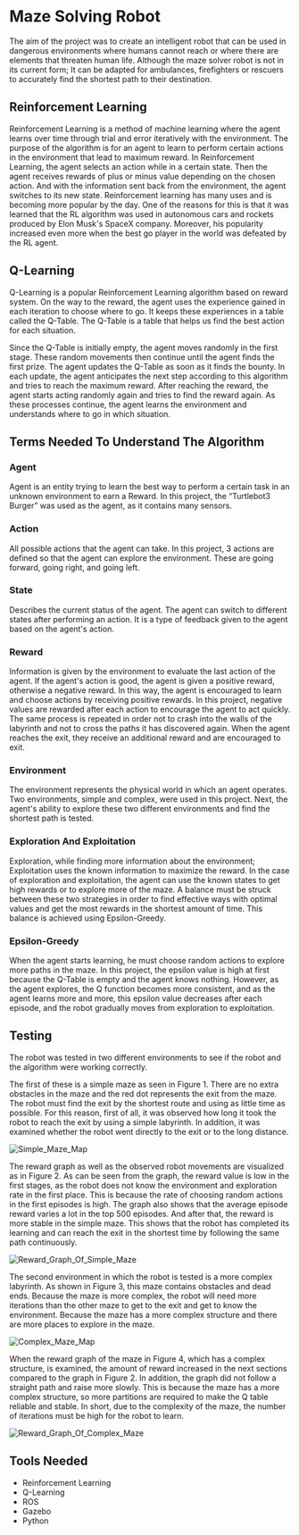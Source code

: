 # Maze Solving Robot

The aim of the project was to create an intelligent robot that can be used in dangerous environments where humans cannot reach or where there are elements that threaten human life. Although the maze solver robot is not in its current form; It can be adapted for ambulances, firefighters or rescuers to accurately find the shortest path to their destination.

## Reinforcement Learning

Reinforcement Learning is a method of machine learning where the agent learns over time through trial and error iteratively with the environment. The purpose of the algorithm is for an agent to learn to perform certain actions in the environment that lead to maximum reward. In Reinforcement Learning, the agent selects an action while in a certain state. Then the agent receives rewards of plus or minus value depending on the chosen action. And with the information sent back from the environment, the agent switches to its new state. Reinforcement learning has many uses and is becoming more popular by the day. One of the reasons for this is that it was learned that the RL algorithm was used in autonomous cars and rockets produced by Elon Musk's SpaceX company. Moreover, his popularity increased even more when the best go player in the world was defeated by the RL agent.

## Q-Learning

Q-Learning is a popular Reinforcement Learning algorithm based on reward system. On the way to the reward, the agent uses the experience gained in each iteration to choose where to go. It keeps these experiences in a table called the Q-Table. The Q-Table is a table that helps us find the best action for each situation.

Since the Q-Table is initially empty, the agent moves randomly in the first stage. These random movements then continue until the agent finds the first prize. The agent updates the Q-Table as soon as it finds the bounty. In each update, the agent anticipates the next step according to this algorithm and tries to reach the maximum reward. After reaching the reward, the agent starts acting randomly again and tries to find the reward again. As these processes continue, the agent learns the environment and understands where to go in which situation.

## Terms Needed To Understand The Algorithm

### Agent

Agent is an entity trying to learn the best way to perform a certain task in an unknown environment to earn a Reward. In this project, the “Turtlebot3 Burger” was used as the agent, as it contains many sensors.

### Action

All possible actions that the agent can take. In this project, 3 actions are defined so that the agent can explore the environment. These are going forward, going right, and going left.

### State

Describes the current status of the agent. The agent can switch to different states after performing an action. It is a type of feedback given to the agent based on the agent's action.

### Reward

Information is given by the environment to evaluate the last action of the agent. If the agent's action is good, the agent is given a positive reward, otherwise a negative reward. In this way, the agent is encouraged to learn and choose actions by receiving positive rewards. In this project, negative values are rewarded after each action to encourage the agent to act quickly. The same process is repeated in order not to crash into the walls of the labyrinth and not to cross the paths it has discovered again. When the agent reaches the exit, they receive an additional reward and are encouraged to exit.

### Environment

The environment represents the physical world in which an agent operates. Two environments, simple and complex, were used in this project. Next, the agent's ability to explore these two different environments and find the shortest path is tested.

### Exploration And Exploitation

Exploration, while finding more information about the environment; Exploitation uses the known information to maximize the reward. In the case of exploration and exploitation, the agent can use the known states to get high rewards or to explore more of the maze. A balance must be struck between these two strategies in order to find effective ways with optimal values and get the most rewards in the shortest amount of time. This balance is achieved using Epsilon-Greedy.

### Epsilon-Greedy

When the agent starts learning, he must choose random actions to explore more paths in the maze. In this project, the epsilon value is high at first because the Q-Table is empty and the agent knows nothing. However, as the agent explores, the Q function becomes more consistent, and as the agent learns more and more, this epsilon value decreases after each episode, and the robot gradually moves from exploration to exploitation.

## Testing

The robot was tested in two different environments to see if the robot and the algorithm were working correctly.

The first of these is a simple maze as seen in Figure 1. There are no extra obstacles in the maze and the red dot represents the exit from the maze. The robot must find the exit by the shortest route and using as little time as possible. For this reason, first of all, it was observed how long it took the robot to reach the exit by using a simple labyrinth. In addition, it was examined whether the robot went directly to the exit or to the long distance.

![Simple_Maze_Map](/Users/elif/Desktop/Project/SimpleMazeMap.png?raw=true "Simple Maze Map")

The reward graph as well as the observed robot movements are visualized as in Figure 2. As can be seen from the graph, the reward value is low in the first stages, as the robot does not know the environment and exploration rate in the first place. This is because the rate of choosing random actions in the first episodes is high. The graph also shows that the average episode reward varies a lot in the top 500 episodes. And after that, the reward is more stable in the simple maze. This shows that the robot has completed its learning and can reach the exit in the shortest time by following the same path continuously.

![Reward_Graph_Of_Simple_Maze](/Users/elif/Desktop/Project/RewardGraphOfSimpleMaze.png?raw=true "Reward Graph Of Simple Maze Map")

The second environment in which the robot is tested is a more complex labyrinth. As shown in Figure 3, this maze contains obstacles and dead ends. Because the maze is more complex, the robot will need more iterations than the other maze to get to the exit and get to know the environment. Because the maze has a more complex structure and there are more places to explore in the maze.

![Complex_Maze_Map](/Users/elif/Desktop/Project/ComplexMazeMap.png?raw=true "Complex Maze Map")

When the reward graph of the maze in Figure 4, which has a complex structure, is examined, the amount of reward increased in the next sections compared to the graph in Figure 2. In addition, the graph did not follow a straight path and raise more slowly. This is because the maze has a more complex structure, so more partitions are required to make the Q table reliable and stable. In short, due to the complexity of the maze, the number of iterations must be high for the robot to learn.

![Reward_Graph_Of_Complex_Maze](/Users/elif/Desktop/Project/RewardGraphOfComplexMaze.png?raw=true "Reward Graph Of Complex Maze Map")

## Tools Needed

- Reinforcement Learning
- Q-Learning
- ROS
- Gazebo
- Python